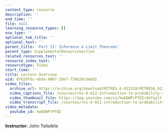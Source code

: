 ```yaml
---
content_type: resource
description: ''
end_time: ''
file: null
learning_resource_types: []
ocw_type: ''
optional_tab_title: ''
optional_text: ''
parent_title: 'Part II: Inference & Limit Theorems'
parent_type: SupplementalResourceSection
related_resources_text: ''
resource_index_text: ''
resourcetype: Video
start_time: ''
title: Lecture Overview
uid: 8f629fdc-eb9a-9067-2de7-734b26cbebd2
video_files:
  archive_url: https://archive.org/download/MITRES.6-012S18/MITRES6_012S18_L17-01_300k.mp4
  video_captions_file: /courses/res-6-012-introduction-to-probability-spring-2018/411db912ebf358d19bffa6a445d39049_kwbDWPrPfQI.vtt
  video_thumbnail_file: https://img.youtube.com/vi/kwbDWPrPfQI/default.jpg
  video_transcript_file: /courses/res-6-012-introduction-to-probability-spring-2018/f2b06a085b4f8936ce5736b0468b4959_kwbDWPrPfQI.pdf
video_metadata:
  youtube_id: kwbDWPrPfQI
---
```


**Instructor:** John Tsitsiklis



